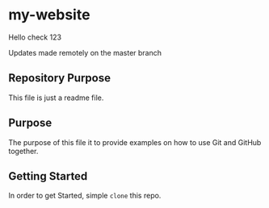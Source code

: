 # my-website

Hello check 123

Updates made remotely on the master branch

## Repository Purpose

This file is just a readme file.

## Purpose

The purpose of this file it to provide examples
on how to use Git and GitHub together.

## Getting Started

In order to get Started, simple `clone` this repo.